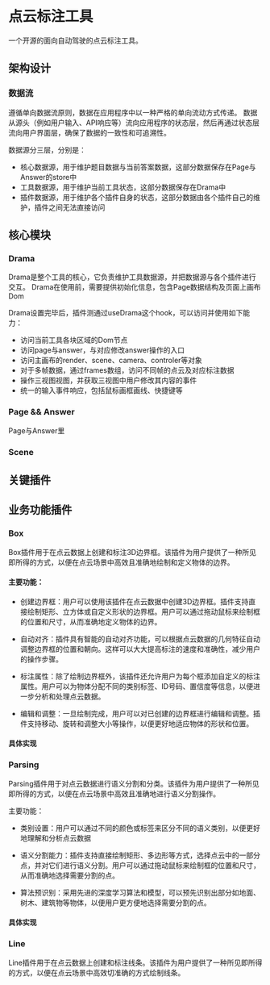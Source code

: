 # 点云标注工具

一个开源的面向自动驾驶的点云标注工具。

## 架构设计

### 数据流

遵循单向数据流原则，数据在应用程序中以一种严格的单向流动方式传递。
数据从源头（例如用户输入、API响应等）流向应用程序的状态层，然后再通过状态层流向用户界面层，确保了数据的一致性和可追溯性。

数据源分三层，分别是：
- 核心数据源，用于维护题目数据与当前答案数据，这部分数据保存在Page与Answer的store中
- 工具数据源，用于维护当前工具状态，这部分数据保存在Drama中
- 插件数据源，用于维护各个插件自身的状态，这部分数据由各个插件自己的维护，插件之间无法直接访问

## 核心模块

### Drama

Drama是整个工具的核心，它负责维护工具数据源，并把数据源与各个插件进行交互。
Drama在使用前，需要提供初始化信息，包含Page数据结构及页面上画布Dom

Drama设置完毕后，插件测通过useDrama这个hook，可以访问并使用如下能力：
- 访问当前工具各块区域的Dom节点
- 访问page与answer，与对应修改answer操作的入口
- 访问主画布的render、scene、camera、controler等对象
- 对于多帧数据，通过frames数组，访问不同帧的点云及对应标注数据
- 操作三视图视图，并获取三视图中用户修改其内容的事件
- 统一的输入事件响应，包括鼠标画框画线、快捷键等

### Page && Answer

Page与Answer里

### Scene

## 关键插件

### 

## 业务功能插件

### Box

Box插件用于在点云数据上创建和标注3D边界框。该插件为用户提供了一种所见即所得的方式，以便在点云场景中高效且准确地绘制和定义物体的边界。

#### 主要功能：

- 创建边界框：用户可以使用该插件在点云数据中创建3D边界框。插件支持直接绘制矩形、立方体或自定义形状的边界框。用户可以通过拖动鼠标来绘制框的位置和尺寸，从而准确地定义物体的边界。

- 自动对齐：插件具有智能的自动对齐功能，可以根据点云数据的几何特征自动调整边界框的位置和朝向。这样可以大大提高标注的速度和准确性，减少用户的操作步骤。

- 标注属性：除了绘制边界框外，该插件还允许用户为每个框添加自定义的标注属性。用户可以为物体分配不同的类别标签、ID号码、置信度等信息，以便进一步分析和处理点云数据。

- 编辑和调整：一旦绘制完成，用户可以对已创建的边界框进行编辑和调整。插件支持移动、旋转和调整大小等操作，以便更好地适应物体的形状和位置。

#### 具体实现

### Parsing

Parsing插件用于对点云数据进行语义分割和分类。该插件为用户提供了一种所见即所得的方式，以便在点云场景中高效且准确地进行语义分割操作。

主要功能：

- 类别设置：用户可以通过不同的颜色或标签来区分不同的语义类别，以便更好地理解和分析点云数据
  
- 语义分割能力：插件支持直接绘制矩形、多边形等方式，选择点云中的一部分点，并对它们进行语义分割。用户可以通过拖动鼠标来绘制框的位置和尺寸，从而准确地选择需要分割的点。
  
- 算法预识别：采用先进的深度学习算法和模型，可以预先识别出部分如地面、树木、建筑物等物体，以便用户更方便地选择需要分割的点。
  
#### 具体实现

### Line

Line插件用于在点云数据上创建和标注线条。该插件为用户提供了一种所见即所得的方式，以便在点云场景中高效切准确的方式绘制线条。


